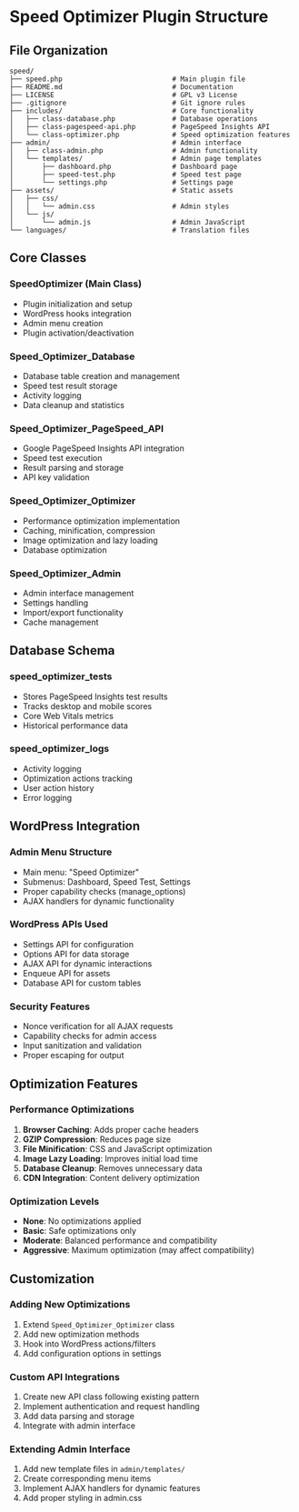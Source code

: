 # Speed Optimizer Plugin Structure

## File Organization

```
speed/
├── speed.php                           # Main plugin file
├── README.md                           # Documentation
├── LICENSE                             # GPL v3 License
├── .gitignore                          # Git ignore rules
├── includes/                           # Core functionality
│   ├── class-database.php              # Database operations
│   ├── class-pagespeed-api.php         # PageSpeed Insights API
│   └── class-optimizer.php             # Speed optimization features
├── admin/                              # Admin interface
│   ├── class-admin.php                 # Admin functionality
│   └── templates/                      # Admin page templates
│       ├── dashboard.php               # Dashboard page
│       ├── speed-test.php              # Speed test page
│       └── settings.php                # Settings page
├── assets/                             # Static assets
│   ├── css/
│   │   └── admin.css                   # Admin styles
│   └── js/
│       └── admin.js                    # Admin JavaScript
└── languages/                          # Translation files
```

## Core Classes

### SpeedOptimizer (Main Class)
- Plugin initialization and setup
- WordPress hooks integration
- Admin menu creation
- Plugin activation/deactivation

### Speed_Optimizer_Database
- Database table creation and management
- Speed test result storage
- Activity logging
- Data cleanup and statistics

### Speed_Optimizer_PageSpeed_API
- Google PageSpeed Insights API integration
- Speed test execution
- Result parsing and storage
- API key validation

### Speed_Optimizer_Optimizer
- Performance optimization implementation
- Caching, minification, compression
- Image optimization and lazy loading
- Database optimization

### Speed_Optimizer_Admin
- Admin interface management
- Settings handling
- Import/export functionality
- Cache management

## Database Schema

### speed_optimizer_tests
- Stores PageSpeed Insights test results
- Tracks desktop and mobile scores
- Core Web Vitals metrics
- Historical performance data

### speed_optimizer_logs
- Activity logging
- Optimization actions tracking
- User action history
- Error logging

## WordPress Integration

### Admin Menu Structure
- Main menu: "Speed Optimizer"
- Submenus: Dashboard, Speed Test, Settings
- Proper capability checks (manage_options)
- AJAX handlers for dynamic functionality

### WordPress APIs Used
- Settings API for configuration
- Options API for data storage
- AJAX API for dynamic interactions
- Enqueue API for assets
- Database API for custom tables

### Security Features
- Nonce verification for all AJAX requests
- Capability checks for admin access
- Input sanitization and validation
- Proper escaping for output

## Optimization Features

### Performance Optimizations
1. **Browser Caching**: Adds proper cache headers
2. **GZIP Compression**: Reduces page size
3. **File Minification**: CSS and JavaScript optimization
4. **Image Lazy Loading**: Improves initial load time
5. **Database Cleanup**: Removes unnecessary data
6. **CDN Integration**: Content delivery optimization

### Optimization Levels
- **None**: No optimizations applied
- **Basic**: Safe optimizations only
- **Moderate**: Balanced performance and compatibility
- **Aggressive**: Maximum optimization (may affect compatibility)

## Customization

### Adding New Optimizations
1. Extend `Speed_Optimizer_Optimizer` class
2. Add new optimization methods
3. Hook into WordPress actions/filters
4. Add configuration options in settings

### Custom API Integrations
1. Create new API class following existing pattern
2. Implement authentication and request handling
3. Add data parsing and storage
4. Integrate with admin interface

### Extending Admin Interface
1. Add new template files in `admin/templates/`
2. Create corresponding menu items
3. Implement AJAX handlers for dynamic features
4. Add proper styling in admin.css